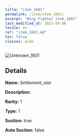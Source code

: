 ```yaml
---
title: "item_1601"
permalink: /item/item_1601/
excerpt: "Wing Fighter item_1601"
last_modified_at: 2023-09-06
locale: en
ref: "item_1601.md"
toc: false
classes: wide
---
```



 ![Unknown_1601](/images/item/Settlement_star_p.png)



## Details

 **Name:** *Settlement_star* 

 **Description:** 

 **Rarity:** 1 

 **Type:** 1 

 **Suction:** true 

 **Auto Suction:** false 


